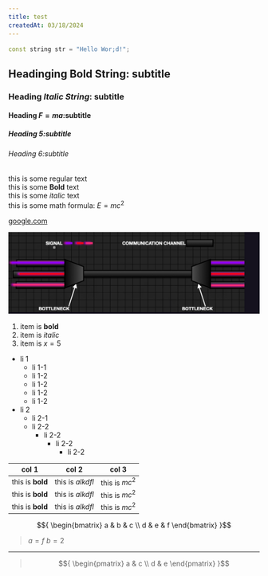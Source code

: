 ```yaml
---
title: test
createdAt: 03/18/2024
---
```

```cpp
const string str = "Hello Wor;d!";
```

## Headinging **Bold String**: subtitle

### Heading *Italic String*: subtitle

#### Heading ${F = ma}$:subtitle

##### Heading 5:subtitle

###### Heading 6:subtitle

this is some regular text  
this is some **Bold** text  
this is some *italic* text  
this is some math formula: ${E = mc^2}$  

[google.com](http:google.com)

![alt text](/public/comm_channel.png "title")

1. item is **bold**
2. item is *italic*
3. item is ${x=5}$

- li 1
  - li 1-1
  - li 1-2
  - li 1-2
  - li 1-2
  - li 1-2
- li 2
  - li 2-1
  - li 2-2
    - li 2-2
      - li 2-2
        - li 2-2

| col 1 | col 2 | col 3|
|-------|-------|------|
| this is **bold**|this is *alkdfl*|this is ${mc^2}$|
| this is **bold**|this is *alkdfl*|this is ${mc^2}$|
| this is **bold**|this is *alkdfl*|this is ${mc^2}$|

$${
\begin{bmatrix}
a &  b & c \\
d & e & f
\end{bmatrix}
}$$

> ${a = f}$
> ${b = 2}$
---
>$${
>\begin{pmatrix}
> a & c \\
> d & e
>\end{pmatrix}
>}$$
